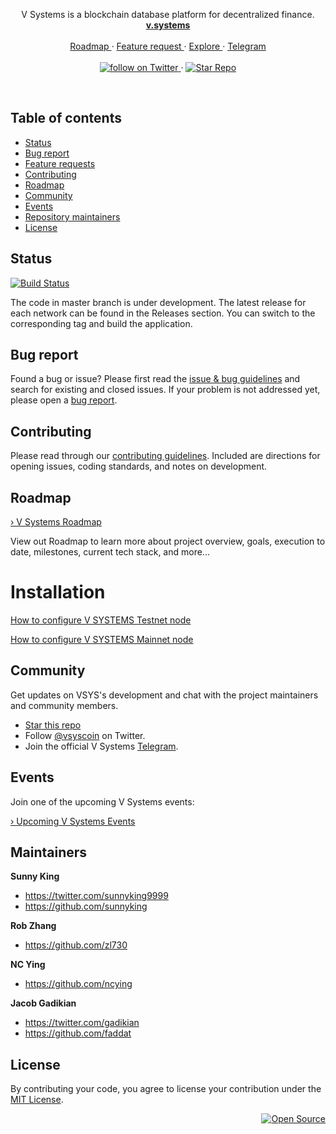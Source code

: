 <div align="center">
  <a href="https://v.systems">
    <img src="https://raw.githubusercontent.com/virtualeconomy/v-systems/master/V-Logo-Shadow.png" alt>
  </a>
  <p align="center">
    V Systems is a blockchain database platform for decentralized finance.  
    <br/>
    <a href="https://v.systems">
      <strong>v.systems</strong>
    </a>
    <br/>
    <br/>
    <a href="https://github.com/virtualeconomy/v-systems/blob/master/ROADMAP.md" alt="Roadmap">
      Roadmap
    </a>
    &middot;
    <a href="https://github.com/virtualeconomy/v-systems/issues/new?template=feature_request.md" alt="Feature request">
      Feature request
    </a>
    &middot;
    <a href="https://github.com/virtualeconomy/">
      Explore
    </a>
    &middot;
    <a href="https://t.me/VSYSOfficialGroup">
      Telegram
    </a>
    <br/>
    <br/>
    <a href="https://twitter.com/intent/follow?screen_name=VSYSCoin">
      <img src="https://img.shields.io/twitter/url/https/twitter.com/VSYSCoin.svg?style=social&label=Follow%20%40VSYSCoin&logo=twitter" alt="follow on Twitter">
    </a>
    &middot;
    <a href="https://github.com/virtualeconomy/v-systems/stargazers">
      <img src="https://img.shields.io/github/stars/virtualeconomy/v-systems.svg?style=social&label=Star&maxAge=2592000" alt="Star Repo">
    </a>   
  </p>
</div>

<br/>


## Table of contents

- [Status](#status)
- [Bug report](#bug-report)
- [Feature requests](#feature-requests)
- [Contributing](#contributing)
- [Roadmap](#roadmap)
- [Community](#community)
- [Events](#events)
- [Repository maintainers](#repository-maintainers)
- [License](#license)


## Status

[![Build Status](https://travis-ci.org/virtualeconomy/v-systems.svg?branch=master)](https://travis-ci.org/virtualeconomy/v-systems)

The code in master branch is under development. The latest release for each network can be found in the Releases section. You can switch to the corresponding tag and build the application.


## Bug report

Found a bug or issue? Please first read the [issue & bug guidelines](/CONTRIBUTING.md#using-the-issue-tracker) and search for existing and closed issues. If your problem is not addressed yet, please open a [bug report](https://github.com/virtualeconomy/v-systems/issues/new?template=bug_report.md).

## Contributing

Please read through our [contributing guidelines](/CONTRIBUTING.md). Included are directions for opening issues, coding standards, and notes on development.


## Roadmap

[ › V Systems Roadmap](https://github.com/virtualeconomy/v-systems/blob/master/ROADMAP.md)

View out Roadmap to learn more about project overview, goals, execution to date, milestones, current tech stack, and more...

# Installation

[How to configure V SYSTEMS Testnet node](https://github.com/virtualeconomy/v-systems/documentation/How-to-install-V-Systems-mainnet-Node.md)

[How to configure V SYSTEMS Mainnet node](https://github.com/virtualeconomy/v-systems/wiki/How-to-install-V-Systems-mainnet-Node)


## Community

Get updates on VSYS's development and chat with the project maintainers and community members.

- [Star this repo](https://github.com/virtualeconomy/v-systems/stargazers)
- Follow [@vsyscoin](https://twitter.com/VSYSCoin) on Twitter.
- Join the official V Systems [Telegram](https://t.me/VSYSOfficialGroup).


## Events

Join one of the upcoming V Systems events:

[› Upcoming V Systems Events](https://github.com/virtualeconomy/v-systems/blob/master/EVENTS.md)


## Maintainers

**Sunny King**
- <https://twitter.com/sunnyking9999>
- <https://github.com/sunnyking>

**Rob Zhang**
- <https://github.com/zl730>

**NC Ying**
- <https://github.com/ncying>

**Jacob Gadikian**
- <https://twitter.com/gadikian>
- <https://github.com/faddat>


## License

By contributing your code, you agree to license your contribution under the [
MIT License](LICENSE).


<div align="right">
  <a href="https://opensource.guide/how-to-contribute/#why-contribute-to-open-source">
    <img src="https://badges.frapsoft.com/os/v3/open-source.png?v=103)](https://github.com/ellerbrock/open-source-badges/" alt="Open Source">
  </a>
</div>

